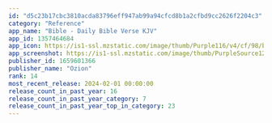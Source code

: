 ```yaml
---
id: "d5c23b17cbc3810acda83796eff947ab99a94cfcd8b1a2cfbd9cc2626f2204c3"
category: "Reference"
app_name: "Bible - Daily Bible Verse KJV"
app_id: 1357464684
app_icon: https://is1-ssl.mzstatic.com/image/thumb/Purple116/v4/cf/98/be/cf98be51-710b-59ec-eae6-1fd87324e163/AppIcon-0-0-1x_U007emarketing-0-0-0-7-0-0-sRGB-0-0-0-GLES2_U002c0-512MB-85-220-0-0.png/1024x1024bb.png
app_screenshot: https://is1-ssl.mzstatic.com/image/thumb/PurpleSource122/v4/b2/2d/bf/b22dbf54-1607-114a-81bb-2b80eacf226a/8a9de779-1c54-4dae-9031-35a5064ab551_1.jpg/1242x2688bb.png
publisher_id: 1659601366
publisher_name: "Ozion"
rank: 14
most_recent_release: 2024-02-01 00:00:00
release_count_in_past_year: 16
release_count_in_past_year_category: 7
release_count_in_past_year_top_in_category: 23
---
```

